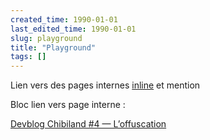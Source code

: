 ```yaml
---
created_time: 1990-01-01
last_edited_time: 1990-01-01
slug: playground
title: "Playground"
tags: []
---
```

Lien vers des pages internes [inline](/articles/devblog-chibiland-4-loffuscation) et mention <PageMention caption="Devblog Chibiland #4 — L’offuscation" url="/articles/devblog-chibiland-4-loffuscation"/> 

Bloc lien vers page interne :

[Devblog Chibiland #4 — L’offuscation](/articles/devblog-chibiland-4-loffuscation)
